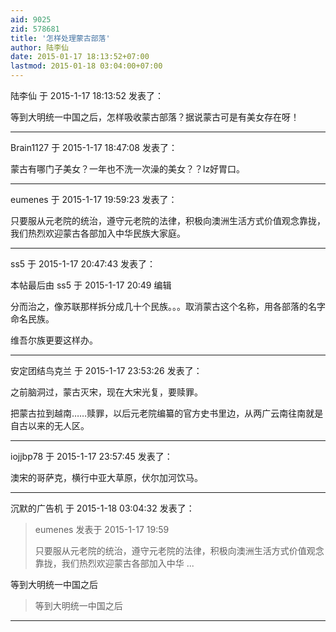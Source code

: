```yaml
---
aid: 9025
zid: 578681
title: '怎样处理蒙古部落'
author: 陆李仙
date: 2015-01-17 18:13:52+07:00
lastmod: 2015-01-18 03:04:00+07:00
---
```


陆李仙 于 2015-1-17 18:13:52 发表了：

等到大明统一中国之后，怎样吸收蒙古部落？据说蒙古可是有美女存在呀！

---------

Brain1127 于 2015-1-17 18:47:08 发表了：

蒙古有哪门子美女？一年也不洗一次澡的美女？？lz好胃口。

---------

eumenes 于 2015-1-17 19:59:23 发表了：

只要服从元老院的统治，遵守元老院的法律，积极向澳洲生活方式价值观念靠拢，我们热烈欢迎蒙古各部加入中华民族大家庭。

---------

ss5 于 2015-1-17 20:47:43 发表了：

本帖最后由 ss5 于 2015-1-17 20:49 编辑 

分而治之，像苏联那样拆分成几十个民族。。。取消蒙古这个名称，用各部落的名字命名民族。

维吾尔族更要这样办。

---------

安定团结鸟克兰 于 2015-1-17 23:53:26 发表了：

之前脑洞过，蒙古灭宋，现在大宋光复，要赎罪。

把蒙古拉到越南……赎罪，以后元老院编纂的官方史书里边，从两广云南往南就是自古以来的无人区。

---------

iojjbp78 于 2015-1-17 23:57:45 发表了：

澳宋的哥萨克，横行中亚大草原，伏尔加河饮马。

---------

沉默的广告机 于 2015-1-18 03:04:32 发表了：

> eumenes 发表于 2015-1-17 19:59
> 
> 只要服从元老院的统治，遵守元老院的法律，积极向澳洲生活方式价值观念靠拢，我们热烈欢迎蒙古各部加入中华 ...



等到大明统一中国之后


> 
> 等到大明统一中国之后

---------

